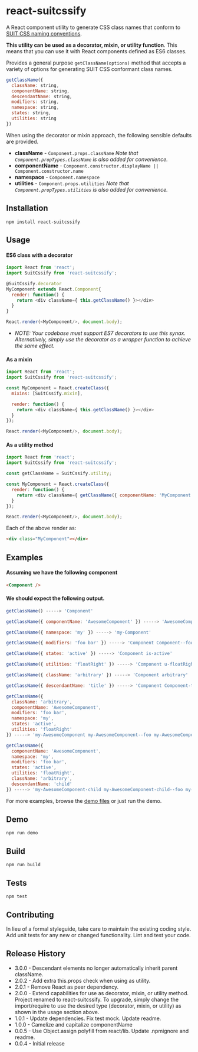 # react-suitcssify

A React component utility to generate CSS class names that conform to [SUIT CSS naming conventions](https://github.com/suitcss/suit/blob/master/doc/naming-conventions.md).

__This utility can be used as a decorator, mixin, or utility function__.
This means that you can use it with React components defined as ES6 classes.

Provides a general purpose `getClassName(options)` method that accepts a variety of options for generating SUIT CSS conformant class names.

```JavaScript
getClassName({
  className: string,
  componentName: string,
  descendantName: string,
  modifiers: string,
  namespace: string,
  states: string,
  utilities: string
})
```

When using the decorator or mixin approach, the following sensible defaults are provided.

* __className__  - `Component.props.className`  _Note that `Component.propTypes.className` is also added for convenience._
* __componentName__ - `Component.constructor.displayName || Component.constructor.name`
* __namespace__ - `Component.namespace`
* __utilities__ - `Component.props.utilities`  _Note that `Component.propTypes.utilities` is also added for convenience._


## Installation

```
npm install react-suitcssify
```

## Usage

#### ES6 class with a decorator

```JavaScript
import React from 'react';
import SuitCssify from 'react-suitcssify';

@SuitCssify.decorator
MyComponent extends React.Component{
  render: function() {
    return <div className={ this.getClassName() }></div>
  }
}

React.render(<MyComponent/>, document.body);
```
* _NOTE: Your codebase must support ES7 decorators to use this synax.  Alternatively, simply use the decorator as a wrapper function to achieve the same effect._

#### As a mixin

```JavaScript
import React from 'react';
import SuitCssify from 'react-suitcssify';

const MyComponent = React.createClass({
  mixins: [SuitCssify.mixin],

  render: function() {
    return <div className={ this.getClassName() }></div>
  }
});

React.render(<MyComponent/>, document.body);
```

#### As a utility method

```JavaScript
import React from 'react';
import SuitCssify from 'react-suitcssify';

const getClassName = SuitCssify.utility;

const MyComponent = React.createClass({
  render: function() {
    return <div className={ getClassName({ componentName: 'MyComponent' }) }></div>
  }
});

React.render(<MyComponent/>, document.body);
```


Each of the above render as:

```html
<div class="MyComponent"></div>
```

## Examples

#### Assuming we have the following component

```HTML
<Component />
```

#### We should expect the following output.

```JavaScript
getClassName() -----> 'Component'

getClassName({ componentName: 'AwesomeComponent' }) -----> 'AwesomeComponent'

getClassName({ namespace: 'my' }) -----> 'my-Component'

getClassName({ modifiers: 'foo bar' }) -----> 'Component Component--foo Component--bar'

getClassName({ states: 'active' }) -----> 'Component is-active'

getClassName({ utilities: 'floatRight' }) -----> 'Component u-floatRight'

getClassName({ className: 'arbitrary' }) -----> 'Component arbitrary'

getClassName({ descendantName: 'title' }) -----> 'Component Component-title'

getClassName({
  className: 'arbitrary',
  componentName: 'AwesomeComponent',
  modifiers: 'foo bar',
  namespace: 'my',
  states: 'active',
  utilities: 'floatRight'
}) -----> 'my-AwesomeComponent my-AwesomeComponent--foo my-AwesomeComponent--bar is-active u-floatRight arbitrary'

getClassName({
  componentName: 'AwesomeComponent',
  namespace: 'my',
  modifiers: 'foo bar',
  states: 'active',
  utilities: 'floatRight',
  className: 'arbitrary',
  descendantName: 'child'
}) -----> 'my-AwesomeComponent-child my-AwesomeComponent-child--foo my-AwesomeComponent-child--bar is-active u-floatRight arbitrary'

```

For more examples, browse the [demo files](https://github.com/brentertz/react-suitcss-mixin/blob/master/demo) or just run the demo.

## Demo

```
npm run demo
```

## Build

```
npm run build
```

## Tests

```
npm test
```

## Contributing

In lieu of a formal styleguide, take care to maintain the existing coding style. Add unit tests for any new or changed functionality. Lint and test your code.

## Release History

* 3.0.0 - Descendant elements no longer automatically inherit parent className.
* 2.0.2 - Add extra this.props check when using as utility.
* 2.0.1 - Remove React as peer dependency.
* 2.0.0 - Extend capabilities for use as decorator, mixin, or utility method. Project renamed to react-suitcssify.  To upgrade, simply change the import/require to use the desired type (decorator, mixin, or utility) as shown in the usage section above.
* 1.0.1 - Update dependencies. Fix test mock. Update readme.
* 1.0.0 - Camelize and capitalize componentName
* 0.0.5 - Use Object.assign polyfill from react/lib. Update .npmignore and readme.
* 0.0.4 - Initial release
